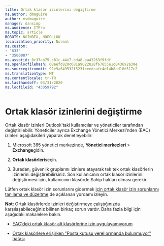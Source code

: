 ```yaml
---
title: Ortak klasör izinlerini değiştirme
ms.author: dmaguire
author: msdmaguire
manager: dansimp
ms.audience: ITPro
ms.topic: article
ROBOTS: NOINDEX, NOFOLLOW
localization_priority: Normal
ms.custom:
- "633"
- "3500007"
ms.assetid: 0c37ab75-c81c-44e7-bda8-ea43263f9fdf
ms.openlocfilehash: 68aefd820c681a9022828f67655e1c843692a30e
ms.sourcegitcommit: 92e9a649532f5231ceedcafc4d14b8ad18d517c2
ms.translationtype: MT
ms.contentlocale: tr-TR
ms.lasthandoff: 03/31/2020
ms.locfileid: "43059792"
---
```

# <a name="changing-public-folder-permissions"></a>Ortak klasör izinlerini değiştirme

Ortak klasör izinleri Outlook'taki kullanıcılar ve yöneticiler tarafından değiştirilebilir. Yöneticiler ayrıca Exchange Yönetici Merkezi'nden (EAC) izinleri aşağıdakileri yaparak denetleyebilir:
  
1. Microsoft 365 yönetici merkezinde, **Yönetici merkezleri** \> **Exchange**gidin.

2. **Ortak klasörleri**seçin.

3. Buradan, güvenlik gruplarını izinlere atayarak tek tek ortak klasörlerin izinlerini değiştirebilirsiniz. Son kullanıcının ortak klasör izinlerini değiştirmesi için, kullanıcının klasörde Sahip hakları olması gerekir.

Lütfen ortak klasör izin sorunlarını gidermek [için ortak klasör izin sorunlarını tanılama ve düzeltme](https://docs.microsoft.com/exchange/troubleshoot/public-folders/public-folder-permission-issues) de açıklanan yordamı izleyin.

**Not**: Ortak klasörlerde izinleri değiştirmeye çalıştığınızda karşılaşabileceğiniz bilinen birkaç sorun vardır. Daha fazla bilgi için aşağıdaki makalelere bakın.

- [EAC'deki ortak klasör alt klasörlerine izin uygulayamıyorum](https://docs.microsoft.com/exchange/troubleshoot/public-folders/can%E2%80%99t-apply-permissions-public-folder-subfolders)

- [Ortak klasörlere erişirken "Posta kutusu yerel ormanda bulunmuyor" hatası](https://docs.microsoft.com/exchange/troubleshoot/public-folders/mailbox-not-found-local-forest-public-folder)
